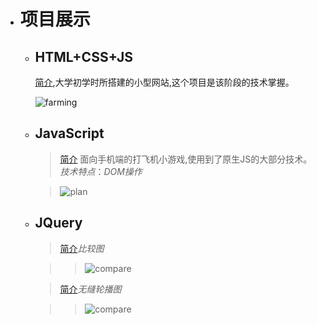 + # 项目展示
    + ## HTML+CSS+JS
       [简介](https://rgun9.github.io/farming "种地项目"),大学初学时所搭建的小型网站,这个项目是该阶段的技术掌握。

        ![farming](https://rgun9.github.io/img/farming.png)
        
    + ## JavaScript
         [2]: https://rgun9.github.io/plan "面向手机端的打飞机小游戏"
         >[简介][2] 面向手机端的打飞机小游戏,使用到了原生JS的大部分技术。
        *技术特点*：*DOM操作*

        >![plan](https://rgun9.github.io/img/plan.png)

    + ## JQuery
        [3]: https://rgun9.github.io/compare "比较图"
        >[简介][3]*比较图*

         >>![compare](https://rgun9.github.io/img/compare.png)

         [4]: https://rgun9.github.io/banner "轮播图"
         >[简介][4]*无缝轮播图*

         >>![compare](https://rgun9.github.io/img/banner.png) 
         <img src=“https://rgun9.github.io/img/banner.png” alt="">
       